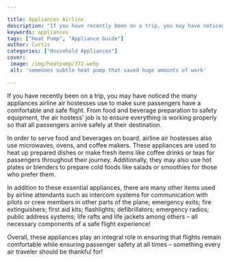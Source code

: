 ```yaml
---

title: Appliances Airline
description: "If you have recently been on a trip, you may have noticed the many appliances airline air hostesses use to make sure passengers ha...you wont regret reading on"
keywords: appliances
tags: ["Heat Pump", "Appliance Guide"]
author: Curtis
categories: ["Household Appliances"]
cover: 
 image: /img/heatpump/372.webp
 alt: 'someones subtle heat pump that saved huge amounts of work'

---
```


If you have recently been on a trip, you may have noticed the many appliances airline air hostesses use to make sure passengers have a comfortable and safe flight. From food and beverage preparation to safety equipment, the air hostess' job is to ensure everything is working properly so that all passengers arrive safely at their destination.

In order to serve food and beverages on board, airline air hostesses also use microwaves, ovens, and coffee makers. These appliances are used to heat up prepared dishes or make fresh items like coffee drinks or teas for passengers throughout their journey. Additionally, they may also use hot plates or blenders to prepare cold foods like salads or smoothies for those who prefer them.

In addition to these essential appliances, there are many other items used by airline attendants such as intercom systems for communication with pilots or crew members in other parts of the plane; emergency exits; fire extinguishers; first aid kits; flashlights; defibrillators; emergency radios; public address systems; life rafts and life jackets among others – all necessary components of a safe flight experience! 

Overall, these appliances play an integral role in ensuring that flights remain comfortable while ensuring passenger safety at all times – something every air traveler should be thankful for!
